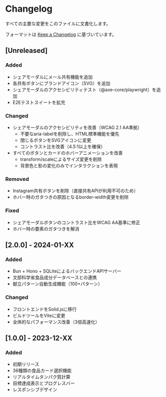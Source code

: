 # Changelog

すべての主要な変更をこのファイルに文書化します。

フォーマットは [Keep a Changelog](https://keepachangelog.com/en/1.0.0/) に基づいています。

## [Unreleased]

### Added
- シェアモーダルにメール共有機能を追加
- 各共有ボタンにブランドアイコン（SVG）を追加
- シェアモーダルのアクセシビリティテスト（@axe-core/playwright）を追加
- E2Eテストスイートを拡充

### Changed
- シェアモーダルのアクセシビリティを改善（WCAG 2.1 AA準拠）
  - 不要なaria-labelを削除し、HTML標準機能を優先
  - 閉じるボタンをSVGアイコンに変更
  - コントラスト比を改善（4.5:1以上を確保）
- すべてのボタンとカードのホバーアニメーションを改善
  - transform/scaleによるサイズ変更を削除
  - 背景色と影の変化のみでインタラクションを表現

### Removed
- Instagram共有ボタンを削除（直接共有APIが利用不可のため）
- ホバー時のガタつきの原因となるborder-width変更を削除

### Fixed
- シェアモーダルボタンのコントラスト比をWCAG AA基準に修正
- ホバー時の要素のガタつきを解消

## [2.0.0] - 2024-01-XX

### Added
- Bun + Hono + SQLiteによるバックエンドAPIサーバー
- 文部科学省食品成分データベースとの連携
- 献立パターン自動生成機能（100+パターン）

### Changed
- フロントエンドをSolid.jsに移行
- ビルドツールをViteに変更
- 全体的なパフォーマンス改善（3倍高速化）

## [1.0.0] - 2023-12-XX

### Added
- 初期リリース
- 36種類の食品カード選択機能
- リアルタイムタンパク質計算
- 目標達成表示とプログレスバー
- レスポンシブデザイン